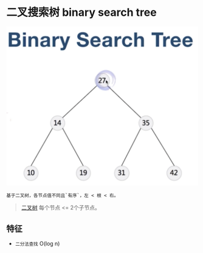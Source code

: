 # 二叉搜索树 binary search tree

![img](res/ds-binary-search-tree.png)

    基于二叉树，各节点值不同且`有序`，左 < 根 < 右。

> [二叉树](ds-binary-tree.md) 每个节点 <= 2个子节点。  

## 特征

- `二分法查找` O(log n)
